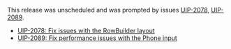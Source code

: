 This release was unscheduled and was prompted by issues [UIP-2078](https://jira.pingidentity.com/browse/UIP-2078), [UIP-2089](https://jira.pingidentity.com/browse/UIP-2089).

- [UIP-2078: Fix issues with the RowBuilder layout](https://jira.pingidentity.com/browse/UIP-2078)
- [UIP-2089: Fix performance issues with the Phone input](https://jira.pingidentity.com/browse/UIP-2089)